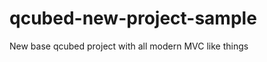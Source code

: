 qcubed-new-project-sample
=========================

New base qcubed project with all modern MVC like things
